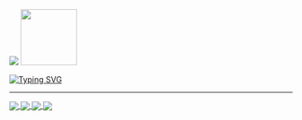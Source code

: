 <img src="https://readme-typing-svg.herokuapp.com/?lines=Hello,&color=c3c3c3"/>
<img src="https://media.giphy.com/media/RkHFJCWvv0WnUjPX98/giphy.gif" width="100" height="100"/>


[![Typing SVG](https://readme-typing-svg.herokuapp.com/?lines=Take+a+☕+and+enjoy+(יהוה)&color=c3c3c3)](https://git.io/typing-svg)



<!--
<img align="left" src="https://github-readme-stats.vercel.app/api?username=gil-son&show_icons=true&theme=graywhite" />
<a href="https://imgflip.com/i/4lxs4z"><img src="https://i.imgflip.com/4lxs4z.png" width="300" height="300" alt="Um pouco sobre mim" align="right"/></a>

![gil-son's github activity graph](https://activity-graph.herokuapp.com/graph?username=gil-son&bg_color=ffffff&color=708090&line=24292e&point=24292e&area=true)

-->
<hr/>


<a href="https://github.com/gil-son/dsmovie">
  <img align="center" src="https://github-readme-stats.vercel.app/api/pin/?username=gil-son&repo=dsmovie&theme=great-gatsby" />
</a>

<a href="https://github.com/gil-son/kafka-versions">
  <img align="center" src="https://github-readme-stats.vercel.app/api/pin/?username=gil-son&repo=kafka-versions&theme=great-gatsby" />
</a>

<a href="https://github.com/gil-son/semana-spring-react-sds3.0">
  <img align="center" src="https://github-readme-stats.vercel.app/api/pin/?username=gil-son&repo=semana-spring-react-sds3.0&theme=great-gatsby" />
</a>

<a href="https://github.com/gil-son/bitcoin-balance">
  <img align="center" src="https://github-readme-stats.vercel.app/api/pin/?username=gil-son&repo=bitcoin-balance&theme=great-gatsby" />
</a>
